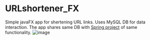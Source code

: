 # URLshortener_FX
Simple javaFX app for shertening URL links. Uses MySQL DB for data interaction.
The app shares same DB with [Spring project](https://github.com/verteletskiyv/URLshortener_spring) of same functionality.
![image](https://user-images.githubusercontent.com/104847360/175517719-efdad70e-d9ef-4ba9-bac1-d71a72492c52.png)
